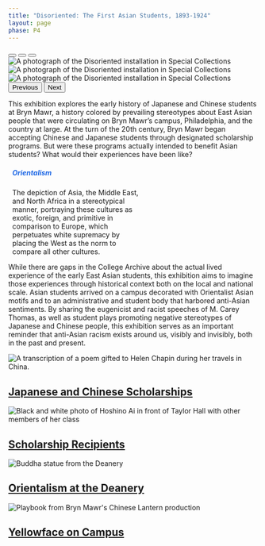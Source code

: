 ```yaml
---
title: "Disoriented: The First Asian Students, 1893-1924"
layout: page
phase: P4
---
```


<div id="carouselInstallationPhotos" class="carousel slide">
  <div class="carousel-indicators">
    <button type="button" data-bs-target="#carouselInstallationPhotos" data-bs-slide-to="0" class="active" aria-current="true" aria-label="Slide 1"></button>
    <button type="button" data-bs-target="#carouselInstallationPhotos" data-bs-slide-to="1" aria-label="Slide 2"></button>
    <button type="button" data-bs-target="#carouselInstallationPhotos" data-bs-slide-to="2" aria-label="Slide 3"></button>
  </div>
  <div class="carousel-inner">
    <div class="carousel-item active">
      <img src="{{ "assets/images/installation/Who-Built-Bryn-Mawr_0003.jpg" | relative_url }}" class="d-block w-100" alt="A photograph of the Disoriented installation in Special Collections">
    </div>
    <div class="carousel-item">
      <img src="{{ "assets/images/installation/Who-Built-Bryn-Mawr_0002.jpg" | relative_url }}" class="d-block w-100" alt="A photograph of the Disoriented installation in Special Collections">
    </div>
    <div class="carousel-item">
      <img src="{{ "assets/images/installation/Who-Built-Bryn-Mawr_0001.jpg" | relative_url }}" class="d-block w-100" alt="A photograph of the Disoriented installation in Special Collections">
    </div>
  </div>
  <button class="carousel-control-prev" type="button" data-bs-target="#carouselInstallationPhotos" data-bs-slide="prev">
    <span class="carousel-control-prev-icon" aria-hidden="true"></span>
    <span class="visually-hidden">Previous</span>
  </button>
  <button class="carousel-control-next" type="button" data-bs-target="#carouselInstallationPhotos" data-bs-slide="next">
    <span class="carousel-control-next-icon" aria-hidden="true"></span>
    <span class="visually-hidden">Next</span>
  </button>
</div>

This exhibition explores the early history of Japanese and Chinese students at Bryn Mawr, a history colored by prevailing stereotypes about East Asian people that were circulating on Bryn Mawr’s campus, Philadelphia, and the country at large. At the turn of the 20th century, Bryn Mawr began accepting Chinese and Japanese students through designated scholarship programs. But were these programs actually intended to benefit Asian students? What would their experiences have been like?​

<div class="card bg-white text-dark float-end" style="width: 16rem; margin: .5rem 0 .5rem .5rem;">
    <div class="card-body">
        <h5 class="card-title fw-bolder" style="color: #1D67E5;">Orientalism</h5>
        <p class="card-text fs-6">The depiction of Asia, the Middle East, and North Africa in a stereotypical manner, portraying these cultures as exotic, foreign, and primitive in comparison to Europe, which perpetuates white supremacy by placing the West as the norm to compare all other cultures.</p>
    </div>
</div>

While there are gaps in the College Archive about the actual lived experience of the early East Asian students, this exhibition aims to imagine those experiences through historical context both on the local and national scale. Asian students arrived on a campus decorated with Orientalist Asian motifs and to an administrative and student body that harbored anti-Asian sentiments. By sharing the eugenicist and racist speeches of M. Carey Thomas, as well as student plays promoting negative stereotypes of Japanese and Chinese people, this exhibition serves as an important reminder that anti-Asian racism exists around us, visibly and invisibly, both in the past and present.​

<div class="card wide-card text-bg-dark">
    <img src="{{ "/assets/images/media_045.jpg" | relative_url }}" class="card-img" alt="A transcription of a poem gifted to Helen Chapin during her travels in China.">
    <a href="{{ '/current/disoriented/japanese-chinese-scholarships/' | relative_url}}">
        <div class="card-img-overlay">
            <h2 class="card-title">Japanese and Chinese Scholarships</h2>
        </div>
    </a>
</div>
<div class="card wide-card text-bg-dark">
    <img src="{{ "/assets/images/media_038.png" | relative_url }}" class="card-img" alt="Black and white photo of Hoshino Ai in front of Taylor Hall with other members of her class">
    <a href="{{ '/current/disoriented/scholarship-recipients/' | relative_url}}">
        <div class="card-img-overlay">
            <h2 class="card-title">Scholarship Recipients</h2>
        </div>
    </a>
</div>
<div class="card wide-card text-bg-dark">
    <img src="{{ "/assets/images/media_048.jpg" | relative_url }}" class="card-img" alt="Buddha statue from the Deanery">
    <a href="{{ '/current/disoriented/orientalism-at-deanery/' | relative_url}}">
        <div class="card-img-overlay">
            <h2 class="card-title">Orientalism at the Deanery</h2>
        </div>
    </a>
</div>
<div class="card wide-card text-bg-dark">
    <img src="{{ "/assets/images/media_053.jpg" | relative_url }}" class="card-img" alt="Playbook from Bryn Mawr's Chinese Lantern production">
    <a href="{{ '/current/disoriented/yellowface-on-campus/' | relative_url}}">
        <div class="card-img-overlay">
            <h2 class="card-title">Yellowface on Campus</h2>
        </div>
    </a>
</div>
